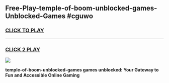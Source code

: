 
## Free-Play-temple-of-boom-unblocked-games-Unblocked-Games #cguwo
<h3>
<a href="https://news.freeplayer.one?title=temple-of-boom-unblocked-games&ref=8M">CLICK TO PLAY</a></h3>
<hr>

<h3>
<a href="https://news.freeplayer.one?title=temple-of-boom-unblocked-games&ref=8M">CLICK 2 PLAY</a>
  
</h3>

<a href="https://news.freeplayer.one?title=temple-of-boom-unblocked-games&ref=8M"><img src="https://clearcache.store/games.png"></a>


**temple-of-boom-unblocked-games games unblocked: Your Gateway to Fun and Accessible Online Gaming**

